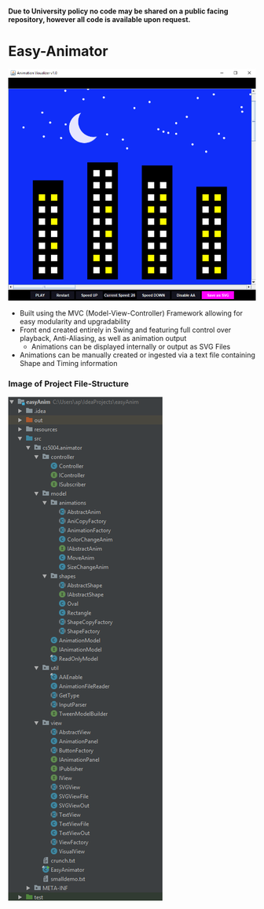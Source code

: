 #### Due to University policy no code may be shared on a public facing repository, however all code is available upon request.

# Easy-Animator
[![](https://github.com/avp55/Easy-Animator/blob/master/nightSky.png)](#)

* Built using the MVC (Model-View-Controller) Framework allowing for easy modularity and upgradability 
* Front end created entirely in Swing and featuring full
  control over playback, Anti-Aliasing, as well as animation output 
  * Animations can be displayed internally or output as SVG Files
* Animations can be manually created or ingested via a text file containing Shape and Timing information
### Image of Project File-Structure
[![](https://github.com/avp55/Easy-Animator/blob/master/easyAnimList.png)](#)

  



